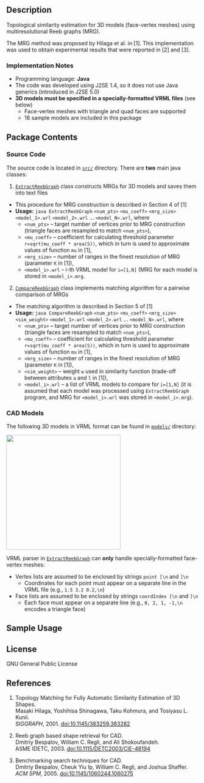 Description
---------------------

Topological similarity estimation for 3D models (face-vertex meshes) using multiresolutional Reeb graphs (MRG).

The MRG method was proposed by Hilaga et al. in [1]. 
This implementation was used to obtain experimental results that were reported in [2] and [3]. 

### Implementation Notes

 - Programming language: **Java**
 - The code was developed using J2SE 1.4, so it does not use Java generics (introduced in J2SE 5.0)
 - **3D models must be specified in a specially-formatted VRML files** (see below)
   - Face-vertex meshes with triangle and quad faces are supported
   - 16 sample models are included in this package

Package Contents
---------------------

### Source Code

The source code is located in [`src/`](src/) directory. There are **two** main java classes:  

1. [`ExtractReebGraph`](src/ExtractReebGraph.java) class constructs MRGs for 3D models and saves them into text files
  - This procedure for MRG construction is described in Section 4 of [1]
  - **Usage:**  `java ExtractReebGraph`  `<num_pts>`  `<mu_coeff>`  `<mrg_size>`  `<model_1>.wrl`  `<model_2>.wrl` ... `<model_N>.wrl`, where
      + `<num_pts>`   &ndash; target number of vertices prior to MRG construction (triangle faces are resampled to match `<num_pts>`),
      + `<mu_coeff>`    &ndash; coefficient for calculating threshold parameter `r=sqrt(mu_coeff * area(S))`, which in turn is used to approximate values of function `mu` in [1],
      + `<mrg_size>`   &ndash; number of ranges in the finest resolution of MRG (parameter `K` in [1]),
      + `<model_i>.wrl`   &ndash; i-th VRML model for `i=[1,N]` (MRG for each model is stored in `<model_i>.mrg`.
2. [`CompareReebGraph`](src/CompareReebGraph.java) class implements matching algorithm for a pairwise comparison of MRGs
  - The matching algorithm is described in Section 5 of [1]
  - **Usage:**  `java CompareReebGraph`  `<num_pts>`  `<mu_coeff>`  `<mrg_size>`  `<sim_weight>`  `<model_1>.wrl`  `<model_2>.wrl` ... `<model_N>.wrl`, where
      + `<num_pts>`   &ndash; target number of vertices prior to MRG construction (triangle faces are resampled to match `<num_pts>`),
      + `<mu_coeff>`    &ndash; coefficient for calculating threshold parameter `r=sqrt(mu_coeff * area(S))`, which in turn is used to approximate values of function `mu` in [1],
      + `<mrg_size>`   &ndash; number of ranges in the finest resolution of MRG (parameter `K` in [1]),
      + `<sim_weight>`   &ndash; weight `w` used in similarity function (trade-off between attributes `a` and `l` in [1]),
      + `<model_i>.wrl`   &ndash; a list of VRML models to compare for `i=[1,N]` (it is assumed that each  model was processed using `ExtractReebGraph` program, and MRG for `<model_i>.wrl` was stored in `<model_i>.mrg`).

### CAD Models 

The following 3D models in VRML format can be found in [`models/`](models/) directory:

<a target="_blank" href="https://raw.github.com/dbespalov/reeb_graph/master/figs/sample_models.pdf"><img  width="300px"  src="https://raw.github.com/dbespalov/reeb_graph/master/figs/sample_models.png"/></a>


VRML parser in [`ExtractReebGraph`](src/ExtractReebGraph.java) can **only** handle specially-formatted face-vertex meshes:

* Vertex lists are assumed to be enclosed by strings `point [\n` and `]\n`
  * Coordinates for each point must appear on a separate line in the VRML file (e.g., `1.5 3.2 0.2,\n`)
* Face lists are assumed to be enclosed by strings `coordIndex [\n` and `]\n`
  * Each face must appear on a separate line (e.g., `0, 2, 1, -1,\n` encodes a triangle face)
  

Sample Usage
---------------------




License
---------------------
GNU General Public License


References
---------------------

1. Topology Matching for Fully Automatic Similarity Estimation of 3D Shapes.  
   Masaki Hilaga, Yoshihisa Shinagawa, Taku Kohmura, and Tosiyasu L. Kunii.  
   *SIGGRAPH*, 2001. [doi:10.1145/383259.383282](http://dx.doi.org/10.1145/383259.383282)                                                             

2. Reeb graph based shape retrieval for CAD.  
   Dmitriy Bespalov, William C. Regli, and Ali Shokoufandeh.  
   ASME IDETC, 2003. [doi:10.1115/DETC2003/CIE-48194](http://dx.doi.org/10.1115/DETC2003/CIE-48194)

3. Benchmarking search techniques for CAD.  
   Dmitriy Bespalov, Cheuk Yiu Ip, William C. Regli, and Joshua Shaffer.  
   *ACM SPM*, 2005. [doi:10.1145/1060244.1060275](http://dx.doi.org/10.1145/1060244.1060275)
